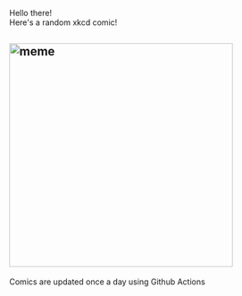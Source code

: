 Hello there! <br>Here's a random xkcd comic!<br>
## <img src="https://imgs.xkcd.com/comics/fixion.png" alt="meme" width="400"/><br>
Comics are updated once a day using Github Actions